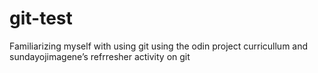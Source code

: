 # git-test
Familiarizing myself with using git using the odin project curricullum and sundayojimagene’s refrresher activity on git
